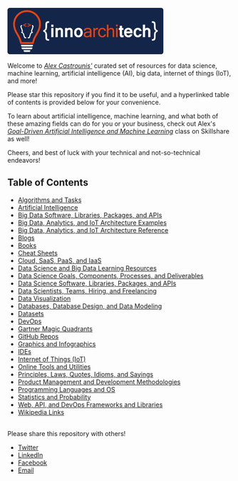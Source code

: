 <p><a href="http://www.innoarchitech.com/?utm_source=github&utm_medium=repo&utm_content=repolink&utm_campaign=opensource"><img src="assets/logo-horizontal-blue-No-Tagline.png" alt="InnoArchiTech Logo" width="350px"></a></p>

Welcome to <a href="http://www.innoarchitech.com/about?utm_source=github&utm_medium=repo&utm_content=repolink&utm_campaign=opensource">_Alex Castrounis'_</a> curated set of resources for data science, machine learning, artificial intelligence (AI), big data, internet of things (IoT), and more!

Please star this repository if you find it to be useful, and a hyperlinked table of contents is provided below for your convenience.

<!-- Please star this repository if you find it to be useful, and a hyperlinked <a href="#toc">_table of contents_</a> is provided below for your convenience. -->

To learn about artificial intelligence, machine learning, and what both of these amazing fields can do for you or your business, check out Alex's <a href="http://skl.sh/2sEOYGT">_Goal-Driven Artificial Intelligence and Machine Learning_</a> class on Skillshare as well!

Cheers, and best of luck with your technical and not-so-technical endeavors!

<h2><a name="toc">Table of Contents</a></h2>

+ [Algorithms and Tasks](https://github.com/acastrounis/data-science-machine-learning-ai-big-data-resources/blob/master/Algorithms%20and%20Tasks.md)
+ [Artificial Intelligence](https://github.com/InnoArchiTech/datascience-ai-machinelearning-resources/blob/master/Artificial%20Intelligence.md)
+ [Big Data Software, Libraries, Packages, and APIs](https://github.com/acastrounis/data-science-machine-learning-ai-big-data-iot-resources/blob/master/Big%20Data%20Software%2C%20Libraries%2C%20Packages%2C%20and%20APIs.md)
+ [Big Data, Analytics, and IoT Architecture Examples](https://github.com/acastrounis/data-science-machine-learning-ai-big-data-iot-resources/blob/master/Big%20Data%2C%20Analytics%2C%20and%20IoT%20Architecture%20Examples.md)
+ [Big Data, Analytics, and IoT Architecture Reference](https://github.com/acastrounis/data-science-machine-learning-ai-big-data-iot-resources/blob/master/Big%20Data%2C%20Analytics%2C%20and%20IoT%20Architecture%20Reference.md)
+ [Blogs](https://github.com/acastrounis/data-science-machine-learning-ai-big-data-iot-resources/blob/master/Blogs.md)
+ [Books](https://github.com/acastrounis/data-science-machine-learning-ai-big-data-iot-resources/blob/master/Books.md)
+ [Cheat Sheets](https://github.com/acastrounis/data-science-machine-learning-ai-big-data-iot-resources/blob/master/Cheat%20Sheets.md)
+ [Cloud, SaaS, PaaS, and IaaS](https://github.com/acastrounis/data-science-machine-learning-ai-big-data-iot-resources/blob/master/Cloud%2C%20SaaS%2C%20PaaS%2C%20and%20IaaS.md)
+ [Data Science and Big Data Learning Resources](https://github.com/acastrounis/data-science-machine-learning-ai-big-data-iot-resources/blob/master/Data%20Science%20and%20Big%20Data%20Learning%20Resources.md)
+ [Data Science Goals, Components, Processes, and Deliverables](https://github.com/acastrounis/data-science-machine-learning-ai-big-data-iot-resources/blob/master/Data%20Science%20Goals%2C%20Components%2C%20Processes%2C%20and%20Deliverables.md)
+ [Data Science Software, Libraries, Packages, and APIs](https://github.com/acastrounis/data-science-machine-learning-ai-big-data-iot-resources/blob/master/Data%20Science%20Software%2C%20Libraries%2C%20Packages%2C%20and%20APIs.md)
+ [Data Scientists, Teams, Hiring, and Freelancing](https://github.com/acastrounis/data-science-machine-learning-ai-big-data-iot-resources/blob/master/Data%20Scientists%2C%20Teams%2C%20Hiring%2C%20and%20Freelancing.md)
+ [Data Visualization](https://github.com/acastrounis/data-science-machine-learning-ai-big-data-iot-resources/blob/master/Data%20Visualization.md)
+ [Databases, Database Design, and Data Modeling](https://github.com/acastrounis/data-science-machine-learning-ai-big-data-iot-resources/blob/master/Databases%2C%20Database%20Design%2C%20and%20Data%20Modeling.md)
+ [Datasets](https://github.com/acastrounis/data-science-machine-learning-ai-big-data-iot-resources/blob/master/Datasets.md)
+ [DevOps](https://github.com/acastrounis/data-science-machine-learning-ai-big-data-resources/blob/master/DevOps.md)
+ [Gartner Magic Quadrants](https://github.com/acastrounis/data-science-machine-learning-ai-big-data-iot-resources/blob/master/Gartner%20Magic%20Quadrants.md)
+ [GitHub Repos](https://github.com/acastrounis/data-science-machine-learning-ai-big-data-iot-resources/blob/master/GitHub%20Repos.md)
+ [Graphics and Infographics](https://github.com/acastrounis/data-science-machine-learning-ai-big-data-iot-resources/blob/master/Graphics%20and%20Infographics.md)
+ [IDEs](https://github.com/acastrounis/data-science-machine-learning-ai-big-data-iot-resources/blob/master/IDEs.md)
+ [Internet of Things (IoT)](https://github.com/acastrounis/data-science-machine-learning-ai-big-data-resources/blob/master/Internet%20of%20Things%20-%20IoT.md)
+ [Online Tools and Utilities](https://github.com/acastrounis/data-science-machine-learning-ai-big-data-iot-resources/blob/master/Online%20Tools%20and%20Utilities.md)
+ [Principles, Laws, Quotes, Idioms, and Sayings](https://github.com/acastrounis/data-science-machine-learning-ai-big-data-iot-resources/blob/master/Principles%2C%20Laws%2C%20quotes%2C%20Idioms%2C%20and%20Sayings.md)
+ [Product Management and Development Methodologies](https://github.com/acastrounis/data-science-machine-learning-ai-big-data-iot-resources/blob/master/Product%20Management%20and%20Development%20Methodologies.md)
+ [Programming Languages and OS](https://github.com/acastrounis/data-science-machine-learning-ai-big-data-iot-resources/blob/master/Programming%20Languages%20and%20OS.md)
+ [Statistics and Probability](https://github.com/acastrounis/data-science-machine-learning-ai-big-data-resources/blob/master/Statistics%20and%20Probability.md)
+ [Web, API, and DevOps Frameworks and Libraries](https://github.com/acastrounis/data-science-machine-learning-ai-big-data-iot-resources/blob/master/Web%2C%20API%2C%20and%20DevOps%20Frameworks%20and%20Libraries.md)
+ [Wikipedia Links](https://github.com/acastrounis/data-science-machine-learning-ai-big-data-resources/blob/master/Wikipedia%20Links.md)

</br>
Please share this repository with others!

- [Twitter](https://twitter.com/intent/tweet?text=Data%20Science,%20Machine%20Learning,%20AI,%20Big%20Data,%20%26%20IoT%20Resources%20https://github.com/acastrounis/data-science-machine-learning-ai-big-data-resources%20%23DataScience%20%23MachineLearning%20%23BigData%20%23IoT%20%23AI%20%23Data)
- [LinkedIn](https://www.linkedin.com/shareArticle?mini=true&url=https://github.com/acastrounis/data-science-machine-learning-ai-big-data-resources&title=Data%20Science,%20Machine%20Learning,%20Artificial%20Intelligence,%20Big%20Data,%20and%20IoT%20Resources&summary=)
- [Facebook](https://www.facebook.com/sharer/sharer.php?u=https://github.com/acastrounis/data-science-machine-learning-ai-big-data-resources)
- <a href="mailto:?&subject=GitHub Repo: Data Science, Machine Learning, AI, Big Data, and IoT Resources&body=Check%20out%20this%20curated%20set%20of%20resources%20for%20data%20science,%20machine%20learning,%20artificial%20intelligence,%20big%20data,%20and%20IoT!%0A%0Ahttps://github.com/acastrounis/data-science-machine-learning-ai-big-data-iot-resources%0A%0AEnjoy!">Email</a>

















